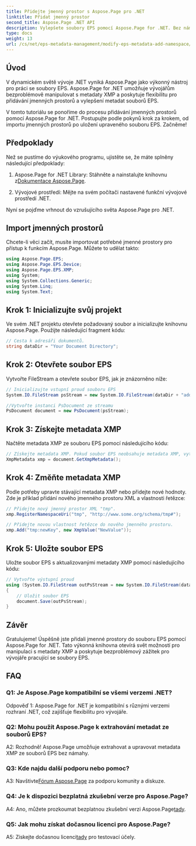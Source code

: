 ```yaml
---
title: Přidejte jmenný prostor s Aspose.Page pro .NET
linktitle: Přidat jmenný prostor
second_title: Aspose.Page .NET API
description: Vylepšete soubory EPS pomocí Aspose.Page for .NET. Bez námahy přidávejte jmenné prostory, upravujte metadata XMP a zlepšujte pracovní postup vývoje .NET.
type: docs
weight: 13
url: /cs/net/eps-metadata-management/modify-eps-metadata-add-namespace/
---
```

## Úvod

V dynamickém světě vývoje .NET vyniká Aspose.Page jako výkonný nástroj pro práci se soubory EPS. Aspose.Page for .NET umožňuje vývojářům bezproblémově manipulovat s metadaty XMP a poskytuje flexibilitu pro přidávání jmenných prostorů a vylepšení metadat souborů EPS.

V tomto tutoriálu se ponoříme do procesu přidávání jmenných prostorů pomocí Aspose.Page for .NET. Postupujte podle pokynů krok za krokem, od importu jmenných prostorů po uložení upraveného souboru EPS. Začněme!

## Předpoklady

Než se pustíme do výukového programu, ujistěte se, že máte splněny následující předpoklady:

1.  Aspose.Page for .NET Library: Stáhněte a nainstalujte knihovnu z[Dokumentace Aspose.Page](https://reference.aspose.com/page/net/).

2. Vývojové prostředí: Mějte na svém počítači nastavené funkční vývojové prostředí .NET.

Nyní se pojďme vrhnout do vzrušujícího světa Aspose.Page pro .NET.

## Import jmenných prostorů

Chcete-li věci začít, musíte importovat potřebné jmenné prostory pro přístup k funkcím Aspose.Page. Můžete to udělat takto:

```csharp
using Aspose.Page.EPS;
using Aspose.Page.EPS.Device;
using Aspose.Page.EPS.XMP;
using System;
using System.Collections.Generic;
using System.Linq;
using System.Text;
```

## Krok 1: Inicializujte svůj projekt

Ve svém .NET projektu otevřete požadovaný soubor a inicializujte knihovnu Aspose.Page. Použijte následující fragment kódu:

```csharp
// Cesta k adresáři dokumentů.
string dataDir = "Your Document Directory";
```

## Krok 2: Otevřete soubor EPS

Vytvořte FileStream a otevřete soubor EPS, jak je znázorněno níže:

```csharp
// Inicializujte vstupní proud souboru EPS
System.IO.FileStream psStream = new System.IO.FileStream(dataDir + "add_simple_props_input.eps", System.IO.FileMode.Open, System.IO.FileAccess.Read);

//Vytvořte instanci PsDocument ze streamu
PsDocument document = new PsDocument(psStream);
```

## Krok 3: Získejte metadata XMP

Načtěte metadata XMP ze souboru EPS pomocí následujícího kódu:

```csharp
// Získejte metadata XMP. Pokud soubor EPS neobsahuje metadata XMP, vytvoří se nový s hodnotami z komentářů metadat PS.
XmpMetadata xmp = document.GetXmpMetadata();
```

## Krok 4: Změňte metadata XMP

Podle potřeby upravte stávající metadata XMP nebo přidejte nové hodnoty. Zde je příklad přidání nového jmenného prostoru XML a vlastnosti řetězce:

```csharp
// Přidejte nový jmenný prostor XML "tmp".
xmp.RegisterNamespaceUri("tmp", "http://www.some.org/schema/tmp#");

// Přidejte novou vlastnost řetězce do nového jmenného prostoru.
xmp.Add("tmp:newKey", new XmpValue("NewValue"));
```

## Krok 5: Uložte soubor EPS

Uložte soubor EPS s aktualizovanými metadaty XMP pomocí následujícího kódu:

```csharp
// Vytvořte výstupní proud
using (System.IO.FileStream outPsStream = new System.IO.FileStream(dataDir + "add_namespace_output.eps", System.IO.FileMode.Create, System.IO.FileAccess.Write))
{
    // Uložit soubor EPS
    document.Save(outPsStream);
}
```

## Závěr

Gratulujeme! Úspěšně jste přidali jmenné prostory do souboru EPS pomocí Aspose.Page for .NET. Tato výkonná knihovna otevírá svět možností pro manipulaci s metadaty XMP a poskytuje bezproblémový zážitek pro vývojáře pracující se soubory EPS.

## FAQ

### Q1: Je Aspose.Page kompatibilní se všemi verzemi .NET?

Odpověď 1: Aspose.Page for .NET je kompatibilní s různými verzemi rozhraní .NET, což zajišťuje flexibilitu pro vývojáře.

### Q2: Mohu použít Aspose.Page k extrahování metadat ze souborů EPS?

A2: Rozhodně! Aspose.Page umožňuje extrahovat a upravovat metadata XMP ze souborů EPS bez námahy.

### Q3: Kde najdu další podporu nebo pomoc?

 A3: Navštivte[Fórum Aspose.Page](https://forum.aspose.com/c/page/39) za podporu komunity a diskuze.

### Q4: Je k dispozici bezplatná zkušební verze pro Aspose.Page?

 A4: Ano, můžete prozkoumat bezplatnou zkušební verzi Aspose.Page[tady](https://releases.aspose.com/).

### Q5: Jak mohu získat dočasnou licenci pro Aspose.Page?

 A5: Získejte dočasnou licenci[tady](https://purchase.aspose.com/temporary-license/) pro testovací účely.